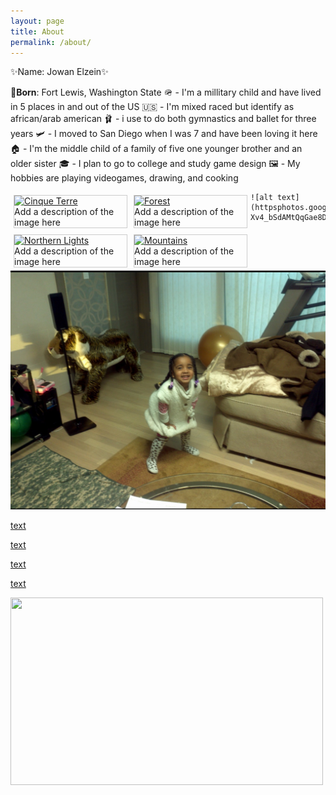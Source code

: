```yaml
---
layout: page
title: About
permalink: /about/
---
```


✨Name: Jowan Elzein✨

🍼**Born**: Fort Lewis, Washington State
    🪖 - I'm a millitary child and have lived in 5 places in and out of the US
    🇺🇸 - I'm mixed raced but identify as african/arab american
    🩰 - i use to do both gymnastics and ballet for three years 
    🛩️ - I moved to San Diego when I was 7 and have been loving it here
    🏠 - I'm the middle child of a family of five one younger brother and an older sister
    🎓 - I plan to go to college and study game design 
    🖼️ - My hobbies are playing videogames, drawing, and cooking

    
<html>
<head>
<style>
div.gallery {
  margin: 5px;
  border: 1px solid #ccc;
  float: left;
  width: 180px;
}

div.gallery:hover {
  border: 1px solid #777;
}

div.gallery img {
  width: 100%;
  height: auto;
}

div.desc {
  padding: 15px;
  text-align: center;
}
</style>
</head>
<body>

<div class="gallery">
  <a target="_blank" href="img_![alt text](httpsphotos.google.comsearch_d20170000_2017photoAF1QipO_b-Xv4_bSdAMtQqGae8DrRA3Fqo8E3buUk8A3.jpeg)">
    <img src="img_![alt text](httpsphotos.google.comsearch_d20170000_2017photoAF1QipO_b-Xv4_bSdAMtQqGae8DrRA3Fqo8E3buUk8A3.jpeg)" alt="Cinque Terre" width="600" height="400">
  </a>
  <div class="desc">Add a description of the image here</div>
</div>

<div class="gallery">
  <a target="_blank" href="img_![alt text](<Screenshot 2023-05-14 at 12.58.56 PM-1.JPEG>)">
    <img src="img_![alt text](<Screenshot 2023-05-14 at 12.58.56 PM-1.JPEG>)
" alt="Forest" width="600" height="400">
  </a>
  <div class="desc">Add a description of the image here</div>
</div>

<div class="gallery">
  <a target="_blank" href="img_[text](<../../../../Library/Messages/Attachments/ef/15/558382F3-AFEB-4179-A54E-6479B6F01488/Screenshot 2024-04-16 at 11.24.13 PM.heic>)">
    <img src="img_[text](<../../../../Library/Messages/Attachments/ef/15/558382F3-AFEB-4179-A54E-6479B6F01488/Screenshot 2024-04-16 at 11.24.13 PM.heic>)" alt="Northern Lights" width="600" height="400">
  </a>
  <div class="desc">Add a description of the image here</div>
</div>

<div class="gallery">
  <a target="_blank" href="img_[text](<../../../../Library/Messages/Attachments/33/03/6A85431F-547F-4797-8550-D26F6FC37B7B/Screenshot 2024-04-16 at 11.24.46 PM.heic>)">
    <img src="img_[text](<../../../../Library/Messages/Attachments/33/03/6A85431F-547F-4797-8550-D26F6FC37B7B/Screenshot 2024-04-16 at 11.24.46 PM.heic>)" alt="Mountains" width="600" height="400">
  </a>
  <div class="desc">Add a description of the image here</div>
</div>

</body>
</html>






    ![alt text](httpsphotos.google.comsearch_d20170000_2017photoAF1QipO_b-Xv4_bSdAMtQqGae8DrRA3Fqo8E3buUk8A3.jpeg)

![alt text](<Screenshot 2023-05-14 at 12.58.56 PM-1.JPEG>)

[text](<../../../../Library/Messages/Attachments/ef/15/558382F3-AFEB-4179-A54E-6479B6F01488/Screenshot 2024-04-16 at 11.24.13 PM.heic>)

[text](<../../../../Library/Messages/Attachments/33/03/6A85431F-547F-4797-8550-D26F6FC37B7B/Screenshot 2024-04-16 at 11.24.46 PM.heic>)

[text](../../../../Library/Messages/Attachments/11/01/48A7302D-AA26-4B8F-BA20-1572CC111FD7/IMG_7378.heic)

[text](../../../../Library/Messages/Attachments/fe/14/8735B3E4-1F33-4DD9-85B0-9D90ED94F45E/IMG_5525.heic)

 <img src="https://i.ytimg.com/vi/DjnjVUQgBHc/hqdefault.jpg" width="500" height="300">